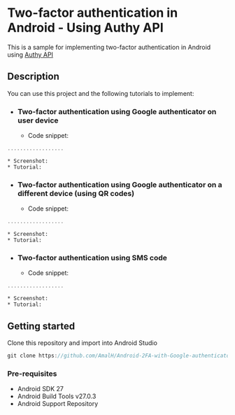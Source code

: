 # Two-factor authentication in Android - Using Authy API
This is a sample for implementing two-factor authentication in Android using [Authy API](https://www.twilio.com/docs/authy/api)

## Description

You can use this project and the following tutorials to implement:

* ### Two-factor authentication using Google authenticator on user device
    * Code snippet:
```javascript
..................
```
    * Screenshot:
    * Tutorial:

* ### Two-factor authentication using Google authenticator on a different device (using QR codes)
	* Code snippet:
```javascript
..................
```
    * Screenshot:
    * Tutorial:

* ### Two-factor authentication using SMS code
	* Code snippet:
```javascript
..................
```
    * Screenshot:
    * Tutorial:

## Getting started

Clone this repository and import into Android Studio
```javascript
git clone https://github.com/AmalH/Android-2FA-with-Google-authenticator.git
```
### Pre-requisites
* Android SDK 27
* Android Build Tools v27.0.3
* Android Support Repository
